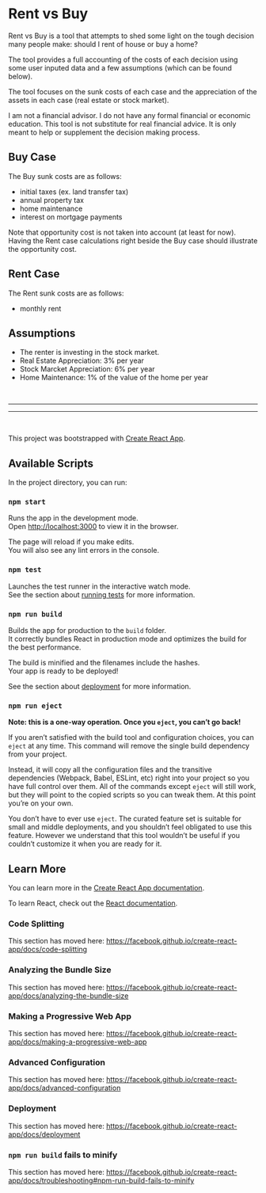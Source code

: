 # Rent vs Buy

Rent vs Buy is a tool that attempts to shed some light on the tough decision many people make: should I rent of house or buy a home?

The tool provides a full accounting of the costs of each decision using some user inputed data and a few assumptions (which can be found below).

The tool focuses on the sunk costs of each case and the appreciation of the assets in each case (real estate or stock market).

I am not a financial advisor. I do not have any formal financial or economic education. This tool is not substitute for real financial advice. It is only meant to help or supplement the decision making process.

<!-- The tool was largely inspired by this YouTube video by Ben Felix.

[![IMAGE ALT TEXT HERE](https://img.youtube.com/vi/Uwl3-jBNEd4/0.jpg)](https://www.youtube.com/watch?v=Uwl3-jBNEd4) -->

## Buy Case
The Buy sunk costs are as follows:
- initial taxes (ex. land transfer tax)
- annual property tax
- home maintenance
- interest on mortgage payments

Note that opportunity cost is not taken into account (at least for now). Having the Rent case calculations right beside the Buy case should illustrate the opportunity cost.

## Rent Case
The Rent sunk costs are as follows:
- monthly rent

## Assumptions
- The renter is investing in the stock market.
- Real Estate Appreciation: 3% per year
- Stock Marcket Appreciation: 6% per year
- Home Maintenance: 1% of the value of the home per year

<br>
<hr><hr>
<br>

This project was bootstrapped with [Create React App](https://github.com/facebook/create-react-app).

## Available Scripts

In the project directory, you can run:

### `npm start`

Runs the app in the development mode.<br>
Open [http://localhost:3000](http://localhost:3000) to view it in the browser.

The page will reload if you make edits.<br>
You will also see any lint errors in the console.

### `npm test`

Launches the test runner in the interactive watch mode.<br>
See the section about [running tests](https://facebook.github.io/create-react-app/docs/running-tests) for more information.

### `npm run build`

Builds the app for production to the `build` folder.<br>
It correctly bundles React in production mode and optimizes the build for the best performance.

The build is minified and the filenames include the hashes.<br>
Your app is ready to be deployed!

See the section about [deployment](https://facebook.github.io/create-react-app/docs/deployment) for more information.

### `npm run eject`

**Note: this is a one-way operation. Once you `eject`, you can’t go back!**

If you aren’t satisfied with the build tool and configuration choices, you can `eject` at any time. This command will remove the single build dependency from your project.

Instead, it will copy all the configuration files and the transitive dependencies (Webpack, Babel, ESLint, etc) right into your project so you have full control over them. All of the commands except `eject` will still work, but they will point to the copied scripts so you can tweak them. At this point you’re on your own.

You don’t have to ever use `eject`. The curated feature set is suitable for small and middle deployments, and you shouldn’t feel obligated to use this feature. However we understand that this tool wouldn’t be useful if you couldn’t customize it when you are ready for it.

## Learn More

You can learn more in the [Create React App documentation](https://facebook.github.io/create-react-app/docs/getting-started).

To learn React, check out the [React documentation](https://reactjs.org/).

### Code Splitting

This section has moved here: https://facebook.github.io/create-react-app/docs/code-splitting

### Analyzing the Bundle Size

This section has moved here: https://facebook.github.io/create-react-app/docs/analyzing-the-bundle-size

### Making a Progressive Web App

This section has moved here: https://facebook.github.io/create-react-app/docs/making-a-progressive-web-app

### Advanced Configuration

This section has moved here: https://facebook.github.io/create-react-app/docs/advanced-configuration

### Deployment

This section has moved here: https://facebook.github.io/create-react-app/docs/deployment

### `npm run build` fails to minify

This section has moved here: https://facebook.github.io/create-react-app/docs/troubleshooting#npm-run-build-fails-to-minify
